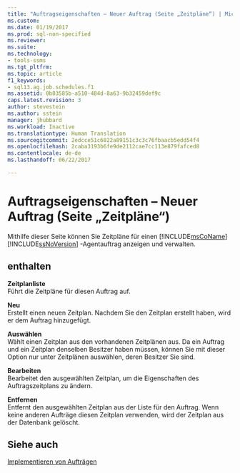 ```yaml
---
title: "Auftragseigenschaften – Neuer Auftrag (Seite „Zeitpläne“) | Microsoft-Dokumentation"
ms.custom: 
ms.date: 01/19/2017
ms.prod: sql-non-specified
ms.reviewer: 
ms.suite: 
ms.technology:
- tools-ssms
ms.tgt_pltfrm: 
ms.topic: article
f1_keywords:
- sql13.ag.job.schedules.f1
ms.assetid: 0b03585b-a510-484d-8a63-9b32459def9c
caps.latest.revision: 3
author: stevestein
ms.author: sstein
manager: jhubbard
ms.workload: Inactive
ms.translationtype: Human Translation
ms.sourcegitcommit: 2edcce51c6822a89151c3c3c76fbaacb5edd54f4
ms.openlocfilehash: 2caba3193b6fe9de2112cae7cc113e879fafced8
ms.contentlocale: de-de
ms.lasthandoff: 06/22/2017

---
```

# <a name="job-properties---new-job-schedules-page"></a>Auftragseigenschaften – Neuer Auftrag (Seite „Zeitpläne“)
Mithilfe dieser Seite können Sie Zeitpläne für einen [!INCLUDE[msCoName](../../includes/msconame_md.md)] [!INCLUDE[ssNoVersion](../../includes/ssnoversion_md.md)] -Agentauftrag anzeigen und verwalten.  
  
## <a name="options"></a>enthalten  
**Zeitplanliste**  
Führt die Zeitpläne für diesen Auftrag auf.  
  
**Neu**  
Erstellt einen neuen Zeitplan. Nachdem Sie den Zeitplan erstellt haben, wird er dem Auftrag hinzugefügt.  
  
**Auswählen**  
Wählt einen Zeitplan aus den vorhandenen Zeitplänen aus. Da ein Auftrag und ein Zeitplan denselben Besitzer haben müssen, können Sie mit dieser Option nur unter Zeitplänen auswählen, deren Besitzer Sie sind.  
  
**Bearbeiten**  
Bearbeitet den ausgewählten Zeitplan, um die Eigenschaften des Auftragszeitplans zu ändern.  
  
**Entfernen**  
Entfernt den ausgewählten Zeitplan aus der Liste für den Auftrag. Wenn keine anderen Aufträge diesen Zeitplan verwenden, wird der Zeitplan aus der Datenbank gelöscht.  
  
## <a name="see-also"></a>Siehe auch  
[Implementieren von Aufträgen](../../ssms/agent/implement-jobs.md)  
  

